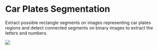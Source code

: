 Car Plates Segmentation
========================

Extract possible rectangle segments on images representing car plates regions and detect connected segments on binary images to extract the letters and numbers.

![](https://github.com/eduardolundgren/car-plate-segmentation/raw/master/assets/demo.png)